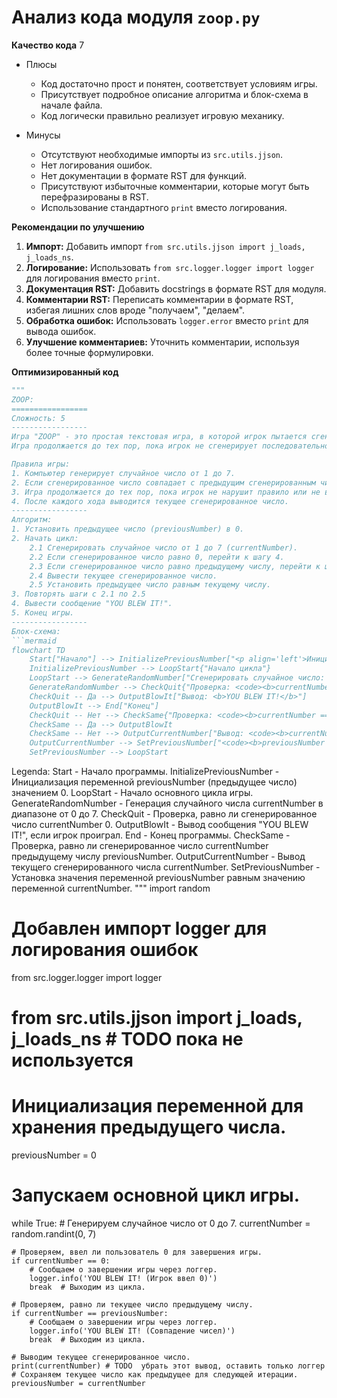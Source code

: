 # Анализ кода модуля `zoop.py`

**Качество кода**
7
-  Плюсы
    - Код достаточно прост и понятен, соответствует условиям игры.
    - Присутствует подробное описание алгоритма и блок-схема в начале файла.
    - Код логически правильно реализует игровую механику.

-  Минусы
    - Отсутствуют необходимые импорты из `src.utils.jjson`.
    - Нет логирования ошибок.
    - Нет документации в формате RST для функций.
    - Присутствуют избыточные комментарии, которые могут быть перефразированы в RST.
    - Использование стандартного `print` вместо логирования.

**Рекомендации по улучшению**

1. **Импорт:** Добавить импорт `from src.utils.jjson import j_loads, j_loads_ns`.
2. **Логирование:** Использовать `from src.logger.logger import logger` для логирования вместо `print`.
3. **Документация RST:** Добавить docstrings в формате RST для модуля.
4. **Комментарии RST:** Переписать комментарии в формате RST, избегая лишних слов вроде "получаем", "делаем".
5. **Обработка ошибок:** Использовать `logger.error` вместо `print` для вывода ошибок.
6. **Улучшение комментариев:** Уточнить комментарии, используя более точные формулировки.

**Оптимизированный код**

```python
"""
ZOOP:
=================
Сложность: 5
-----------------
Игра "ZOOP" - это простая текстовая игра, в которой игрок пытается сгенерировать последовательность случайных чисел, в которой не будет двух одинаковых чисел подряд.
Игра продолжается до тех пор, пока игрок не сгенерирует последовательность, нарушающую это правило, или не решит прекратить игру.

Правила игры:
1. Компьютер генерирует случайное число от 1 до 7.
2. Если сгенерированное число совпадает с предыдущим сгенерированным числом, игра заканчивается.
3. Игра продолжается до тех пор, пока игрок не нарушит правило или не введет '0', чтобы завершить игру.
4. После каждого хода выводится текущее сгенерированное число.
-----------------
Алгоритм:
1. Установить предыдущее число (previousNumber) в 0.
2. Начать цикл:
    2.1 Сгенерировать случайное число от 1 до 7 (currentNumber).
    2.2 Если сгенерированное число равно 0, перейти к шагу 4.
    2.3 Если сгенерированное число равно предыдущему числу, перейти к шагу 4.
    2.4 Вывести текущее сгенерированное число.
    2.5 Установить предыдущее число равным текущему числу.
3. Повторять шаги с 2.1 по 2.5
4. Вывести сообщение "YOU BLEW IT!".
5. Конец игры.
-----------------
Блок-схема:
```mermaid
flowchart TD
    Start["Начало"] --> InitializePreviousNumber["<p align='left'>Инициализация:\n    <code><b>previousNumber = 0</b></code></p>"]
    InitializePreviousNumber --> LoopStart{"Начало цикла"}
    LoopStart --> GenerateRandomNumber["Сгенерировать случайное число: <code><b>currentNumber = random(0, 7)</b></code>"]
    GenerateRandomNumber --> CheckQuit{"Проверка: <code><b>currentNumber == 0</b></code>?"}
    CheckQuit -- Да --> OutputBlowIt["Вывод: <b>YOU BLEW IT!</b>"]
    OutputBlowIt --> End["Конец"]
    CheckQuit -- Нет --> CheckSame{"Проверка: <code><b>currentNumber == previousNumber</b></code>?"}
    CheckSame -- Да --> OutputBlowIt
    CheckSame -- Нет --> OutputCurrentNumber["Вывод: <code><b>currentNumber</b></code>"]
    OutputCurrentNumber --> SetPreviousNumber["<code><b>previousNumber = currentNumber</b></code>"]
    SetPreviousNumber --> LoopStart
```

Legenda:
    Start - Начало программы.
    InitializePreviousNumber - Инициализация переменной previousNumber (предыдущее число) значением 0.
    LoopStart - Начало основного цикла игры.
    GenerateRandomNumber - Генерация случайного числа currentNumber в диапазоне от 0 до 7.
    CheckQuit - Проверка, равно ли сгенерированное число currentNumber 0.
    OutputBlowIt - Вывод сообщения "YOU BLEW IT!", если игрок проиграл.
    End - Конец программы.
    CheckSame - Проверка, равно ли сгенерированное число currentNumber предыдущему числу previousNumber.
    OutputCurrentNumber - Вывод текущего сгенерированного числа currentNumber.
    SetPreviousNumber - Установка значения переменной previousNumber равным значению переменной currentNumber.
"""
import random
# Добавлен импорт logger для логирования ошибок
from src.logger.logger import logger
# from src.utils.jjson import j_loads, j_loads_ns # TODO пока не используется

# Инициализация переменной для хранения предыдущего числа.
previousNumber = 0

# Запускаем основной цикл игры.
while True:
    # Генерируем случайное число от 0 до 7.
    currentNumber = random.randint(0, 7)

    # Проверяем, ввел ли пользователь 0 для завершения игры.
    if currentNumber == 0:
        # Сообщаем о завершении игры через логгер.
        logger.info('YOU BLEW IT! (Игрок ввел 0)')
        break  # Выходим из цикла.

    # Проверяем, равно ли текущее число предыдущему числу.
    if currentNumber == previousNumber:
        # Сообщаем о завершении игры через логгер.
        logger.info('YOU BLEW IT! (Совпадение чисел)')
        break  # Выходим из цикла.

    # Выводим текущее сгенерированное число.
    print(currentNumber) # TODO  убрать этот вывод, оставить только логгер
    # Сохраняем текущее число как предыдущее для следующей итерации.
    previousNumber = currentNumber
```